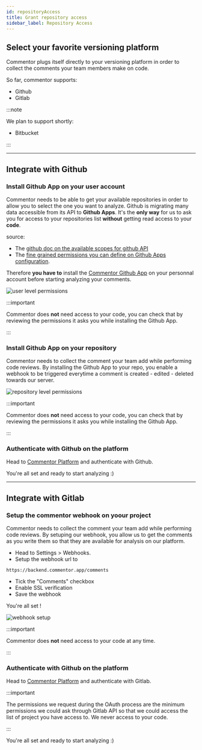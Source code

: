 ```yaml
---
id: repositoryAccess
title: Grant repository access
sidebar_label: Repository Access
---
```


## Select your favorite versioning platform

Commentor plugs itself directly to your versioning platform in order to collect the comments your team members make on code.

So far, commentor supports:

- Github
- Gitlab

:::note

We plan to support shortly:

- Bitbucket

:::

---

## Integrate with Github

### Install Github App on your user account

Commentor needs to be able to get your available repositories in order to allow you to select the one you want to analyze.
Github is migrating many data accessible from its API to **Github Apps**. It's the **only way** for us to ask you for access to your repositories list **without** getting read access to your **code**.

source:

- The [github doc on the available scopes for github API](https://developer.github.com/apps/building-oauth-apps/understanding-scopes-for-oauth-apps/#available-scopes)
- The [fine grained permissions you can define on Github Apps configuration](https://developer.github.com/v3/apps/permissions/#metadata-permissions).

Therefore **you have to** install the [Commentor Github App](https://github.com/apps/commentor) on your personnal account before starting analyzing your comments.

![user level permissions][github-app-user-permissions]

[github-app-user-permissions]: /img/github-app-user-permissions.png "Grant the read access to the repo you want to access to through commentor."

:::important

Commentor does **not** need access to your code, you can check that by reviewing the permissions it asks you while installing the Github App.

:::

### Install Github App on your repository

Commentor needs to collect the comment your team add while performing code reviews. By installing the Github App to your repo, you enable a webhook to be triggered everytime a comment is created - edited - deleted towards our server.

![repository level permissions][github-app-repository-permissions]

[github-app-repository-permissions]: /img/github-app-repository-permissions.png "Grant the read access to the repo you want to start tracking the comments from."

:::important

Commentor does **not** need access to your code, you can check that by reviewing the permissions it asks you while installing the Github App.

:::

### Authenticate with Github on the platform

Head to [Commentor Platform](https://commentor.app) and authenticate with Github.

You're all set and ready to start analyzing :)

---

## Integrate with Gitlab

### Setup the commentor webhook on yoour project

Commentor needs to collect the comment your team add while performing code reviews. By setuping our webhook, you allow us to get the comments as you write them so that they are available for analysis on our platform.

- Head to Settings > Webhooks.
- Setup the webhook url to

```
https://backend.commentor.app/comments
```

- Tick the "Comments" checkbox
- Enable SSL verification
- Save the webhook

You're all set !

![webhook setup][gitlab-webhook-setup]

[gitlab-webhook-setup]: /img/gitlab-webhook-setup.png "Setup the webhook to be triggered by every comments"

:::important

Commentor does **not** need access to your code at any time.

:::

### Authenticate with Github on the platform

Head to [Commentor Platform](https://commentor.app) and authenticate with Gitlab.

:::important

The permissions we request during the OAuth process are the minimum permissions we could ask through Gitlab API so that we could access the list of project you have access to. We never access to your code.

:::

You're all set and ready to start analyzing :)
